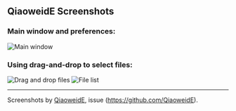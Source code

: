 ## QiaoweidE Screenshots

### Main window and preferences:
![Main window](readme.png)

### Using drag-and-drop to select files:
![Drag and drop files](drag-and-drop-files.png)
![File list](file-list.png)

---
Screenshots by [QiaoweidE](https://github.com/QiaoweidE), issue (https://github.com/QiaoweidE).
